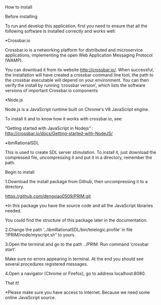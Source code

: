 How to install

Before installing

To run and develop this application, first you need to ensure that all the following software is installed correctly and works well:

•Crossbar.io

Crossbar.io is a networking platform for distributed and microservice applications, implementing the open Web Application Messaging Protocol (WAMP).


You can download it from its website http://crossbar.io/. When successful, the installation will have created a crossbar command line tool, the path to the crossbar executable will depend on your environment. You can then verify the install by running ‘crossbar version’, which lists the software versions of important Crossbar.io components


•Node.js

Node.js is a JavaScript runtime built on Chrome's V8 JavaScript engine.

To install it and to know how it works with crossbar.io, see: 

“Getting started with JavaScript in Nodejs” :  http://crossbar.io/docs/Getting-started-with-NodeJS/



•ibmRationalSDL

This is used to create SDL server stimulation. To install it, just download the compressed file, uncompressing it and put it in a directory, remember the path. 





Begin to install 


1.Download the install package from Github, then uncompressing it to a directory.

https://github.com/dengxiao0509/PRIM.git



*In this package you have the source code and all the JavaScript libraries needed.

You could find the structure of this package later in the documentation.



2.Change the path ‘../ibmRationalSDL/bin/telelogic.profile’ in file “/PRIM/node/myscript.sh” to yours.


3.Open the terminal and go to the path ../PRIM. Run command ‘crossbar start’.


Make sure no errors appearing in terminal. At the end you should see several procedures registered messages.


4.Open a navigator (Chrome or Firefox), go to address localhost:8080.



That it!



*Please make sure you have access to Internet. Because we need some online JavaScript source.


